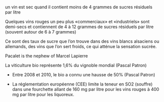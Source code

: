 un vin est sec quand il contient moins de 4 grammes de sucres résiduels par litre

Quelques vins rouges un peu plus «commerciaux» et «industriels» sont demi-secs et contiennent de 4 à 12 grammes de sucres résiduels par litre (souvent autour de 6 à 7 grammes)

Ce sont des taux de sucre que l’on trouve dans des vins blancs alsaciens ou allemands, des vins que l’on sert froids, ce qui atténue la sensation sucrée.



Pacalet is the nephew of Marcel Lapierre



La viticulture bio représente 1,6% du vignoble mondial (Pascal Patron)

- Entre 2008 et 2010, le bio a connu une hausse de 50% (Pascal Patron)

- La réglementation européenne (CEE) limite la teneur en SO2 (souffre) dans une fourchette allant de 160 mg par litre pour les vins rouges à 400 mg par litre pour les liquoreux.